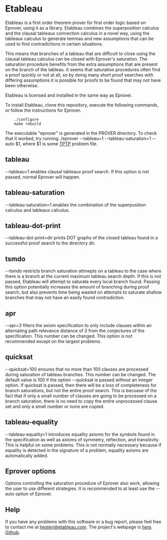 
Etableau
========

Etableau is a first order theorem prover for first order logic based 
on Eprover, using it as a library.  Etableau combines the superposition
calculus and the clausal tableaux connection calculus in a novel way, using the
tableaux calculus to generate lemmas and new assumptions that can be 
used to find contradictions in certain situations.

This means that branches of a tableau that are difficult to close using
the clausal tableau calculus can be closed with Eprover's saturation.
The saturation procedure benefits from the extra assumptions that are 
present on the branch of the tableau.  It seems that saturation procedures
often find a proof quickly or not at all, so by doing many short proof
searches with differing assumptions it is possible for proofs to be found
that may not have been otherwise.

Etableau is licensed and installed in the same way as Eprover.

To install Etableau, clone this repository, execute the following commands,
or follow the instructions for Eprover.

``` 
    ./configure
    make rebuild
```
    
The executable "eprover" is generated in the PROVER directory.  To check that it worked,
try running ./eprover --tableau=1 --tableau-saturation=1 --auto $1, where $1 is some [TPTP](https://www.tptp.org) problem file.

tableau
---------
--tableau=1 enables clausal tableaux proof search.  If this option is not passed, normal
Eprover will happen.

tableau-saturation
--------------------

--tableau-saturation=1 enables the combination of the superposition calculus and tableaux
calculus.

tableau-dot-print
-------------------
--tableau-dot-print=dir prints DOT graphs of the closed tableau found in a successful proof 
search to the directory dir.

tsmdo
-----
--tsmdo restricts branch saturation attmepts on a tableau to the case where there is a branch
at the current maximum tableau search depth.  If this is not passed, Etableau will attempt
to saturate every local branch found.  Passing this option potentially increases the amount
of branching during proof search, but also prevents time being wasted on attempts to saturate
shallow branches that may not have an easily found contradiction.

apr
-----
--apr=3 filters the axiom specification to only include clauses within an alternating
path relevance distance of 3 from the conjectures of the specification.  This number can 
be changed.  This option is not recommended except on the largest problems.

quicksat
----------
--quicksat=100 ensures that no more than 100 clauses are processed during saturation of
tableau branches.  This number can be changed.  The default value is 100 if the option
--quicksat is passed without an integer option.  If quicksat is passed, then there will
be a loss of completeness for branch saturations, but not the entire proof search.  This
is becuase of the fact that if only a small number of clauses are going to be processed
on a branch saturation, there is no need to copy the entire unprocessed clause set and
only a small number or none are copied.

tableau-equality
------------------
--tableau-equality=1 introduces equality axioms for the symbols found in the specification
as well as axioms of symmetry, reflection, and transitivity.  This is helpful on some
problems.  This is not normally necessary because if equality is detected in the signature
of a problem, equality axioms are automatically added.

Eprover options
---------------
Options controlling the saturation procedure of Eprover also work, allowing the user 
to use different strategies.  It is recommended to at least use the --auto
option of Eprover.

Help
----

If you have any problems with this software or a bug report, please feel free to contact
me at <hesterj@etableau.com>.  The project's webpage is [here](https://www.etableau.com).
[Github](https://github.com/hesterj/Etableau).



